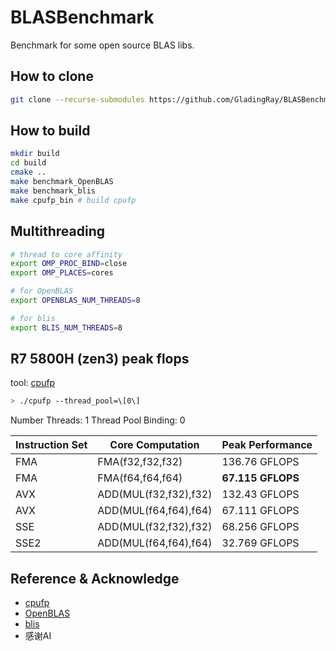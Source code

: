 # BLASBenchmark
Benchmark for some open source BLAS libs.
## How to clone
```bash
git clone --recurse-submodules https://github.com/GladingRay/BLASBenchmark.git
```
## How to build
```bash
mkdir build
cd build
cmake ..
make benchmark_OpenBLAS
make benchmark_blis
make cpufp_bin # build cpufp
```
## Multithreading
```bash
# thread to core affinity
export OMP_PROC_BIND=close
export OMP_PLACES=cores

# for OpenBLAS
export OPENBLAS_NUM_THREADS=8

# for blis
export BLIS_NUM_THREADS=8
```
## R7 5800H (zen3) peak flops
tool: [cpufp](https://github.com/pigirons/cpufp)
```bash
> ./cpufp --thread_pool=\[0\]
```
Number Threads: 1
Thread Pool Binding: 0

| Instruction Set | Core Computation      | Peak Performance |
|-----------------|-----------------------|------------------|
| FMA             | FMA(f32,f32,f32)      | 136.76 GFLOPS    |
| FMA             | FMA(f64,f64,f64)      | **67.115 GFLOPS**    |
| AVX             | ADD(MUL(f32,f32),f32) | 132.43 GFLOPS    |
| AVX             | ADD(MUL(f64,f64),f64) | 67.111 GFLOPS    |
| SSE             | ADD(MUL(f32,f32),f32) | 68.256 GFLOPS    |
| SSE2            | ADD(MUL(f64,f64),f64) | 32.769 GFLOPS    |

## Reference & Acknowledge
- [cpufp](https://github.com/pigirons/cpufp)
- [OpenBLAS](https://github.com/OpenMathLib/OpenBLAS)
- [blis](https://github.com/flame/blis)
- 感谢AI